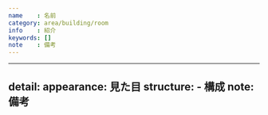 ```yaml
---
name    : 名前
category: area/building/room
info    : 紹介
keywords: []
note    : 備考
---
```


---
detail:
  appearance: 見た目
  structure:
    - 構成
  note: 備考
---
